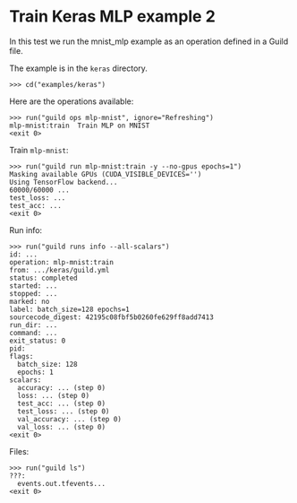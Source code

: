 # Train Keras MLP example 2

In this test we run the mnist_mlp example as an operation defined in a
Guild file.

The example is in the `keras` directory.

    >>> cd("examples/keras")

Here are the operations available:

    >>> run("guild ops mlp-mnist", ignore="Refreshing")
    mlp-mnist:train  Train MLP on MNIST
    <exit 0>

Train `mlp-mnist`:

    >>> run("guild run mlp-mnist:train -y --no-gpus epochs=1")
    Masking available GPUs (CUDA_VISIBLE_DEVICES='')
    Using TensorFlow backend...
    60000/60000 ...
    test_loss: ...
    test_acc: ...
    <exit 0>

Run info:

    >>> run("guild runs info --all-scalars")
    id: ...
    operation: mlp-mnist:train
    from: .../keras/guild.yml
    status: completed
    started: ...
    stopped: ...
    marked: no
    label: batch_size=128 epochs=1
    sourcecode_digest: 42195c08fbf5b0260fe629ff8add7413
    run_dir: ...
    command: ...
    exit_status: 0
    pid:
    flags:
      batch_size: 128
      epochs: 1
    scalars:
      accuracy: ... (step 0)
      loss: ... (step 0)
      test_acc: ... (step 0)
      test_loss: ... (step 0)
      val_accuracy: ... (step 0)
      val_loss: ... (step 0)
    <exit 0>

Files:

    >>> run("guild ls")
    ???:
      events.out.tfevents...
    <exit 0>
